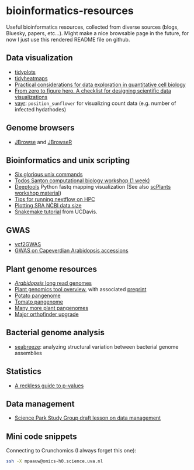 # bioinformatics-resources

Useful bioinformatics resources, collected from diverse sources (blogs, Bluesky, papers, etc...). Might make a nice browsable page in the future, for now I just use this rendered README file on github.

## Data visualization

* [tidyplots](https://jbengler.github.io/tidyplots/index.html)
* [tidyheatmaps](https://jbengler.github.io/tidyheatmaps/index.html)
* [Practical considerations for data exploration in quantitative cell biology](https://journals.biologists.com/jcs/article/138/7/jcs263801/367617/Practical-considerations-for-data-exploration-in)
* [From zero to figure hero. A checklist for designing scientific data visualizations](https://arxiv.org/abs/2408.16007)
* [vayr](https://alexandercoppock.com/vayr/): `position_sunflower` for visualizing count data (e.g. number of infected hydathodes)

## Genome browsers

* [JBrowse](https://jbrowse.org/jb2/download/#rshiny-widget) and [JBrowseR](https://gmod.org/JBrowseR/articles/JBrowseR.html)

## Bioinformatics and unix scripting

* [Six glorious unix commands](https://astrobiomike.github.io/unix/six-glorious-commands)
* [Todos Santon computational biology workshop (1 week)](https://dbsloan.github.io/TS2019/)
* [Deeptools](https://deeptools.readthedocs.io/en/latest/) Python fastq mapping visualization (See also [scPlants workshop material](https://colab.research.google.com/gist/maschon0/1021e74784527015d442b625585b4ef5/scplants_practical_0.ipynb#scrollTo=2hwc_B1Vz3PY))
* [Tips for running nextflow on HPC](https://gencore.bio.nyu.edu/nextflow-nf-core-on-nyu-hpc/)
* [Plotting SRA NCBI data size](https://pascal-martin.netlify.app/post/plotting-sra-database-growth/)
* [Snakemake tutorial](https://farm.cse.ucdavis.edu/~ctbrown/2023-snakemake-book-draft/chapter_3.html) from UCDavis.

## GWAS

* [vcf2GWAS](https://academic.oup.com/bioinformatics/article/38/3/839/6390796)
* [GWAS on Capeverdian Arabidopsis accessions](https://www.science.org/doi/10.1126/sciadv.adq8210)

## Plant genome resources

* [*Arabidopsis* long read genomes](https://www.biorxiv.org/content/10.1101/2024.12.23.629943v2.abstract)
* [Plant genomics tool overview](https://github.com/bpucker/ToolOverview), with associated [preprint](https://www.preprints.org/manuscript/202402.0645/v1)
* [Potato pangenome](https://www.nature.com/articles/s41586-025-08843-0)
* [Tomato pangenome](https://www.nature.com/articles/s41588-023-01340-y)
* [Many more plant pangenomes](https://www.nature.com/articles/s41576-024-00691-4)
* [Major orthofinder upgrade](https://bsky.app/profile/lauriebelch.bsky.social/post/3lu3y7blig22j)


## Bacterial genome analysis

* [seabreeze](https://joss.theoj.org/papers/10.21105/joss.08065.pdf): analyzing structural variation between bacterial genome assemblies

## Statistics

* [A reckless guide to p-values](https://link.springer.com/chapter/10.1007/164_2019_286)

## Data management

* [Science Park Study Group draft lesson on data management](https://scienceparkstudygroup.github.io/research-data-management-lesson/03-plan-project-and-file-management/index.html)

## Mini code snippets

Connecting to Crunchomics (I always forget this one):
```bash
ssh -X mpaauw@omics-h0.science.uva.nl
```